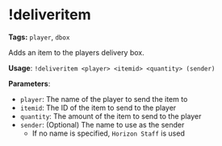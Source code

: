 # !deliveritem

**Tags:** `player`, `dbox`

Adds an item to the players delivery box.

**Usage**: `!deliveritem <player> <itemid> <quantity> (sender)`

**Parameters**:
- `player`: The name of the player to send the item to
- `itemid`: The ID of the item to send to the player
- `quantity`: The amount of the item to send to the player
- `sender`: (Optional) The name to use as the sender
  - If no name is specified, `Horizon Staff` is used

